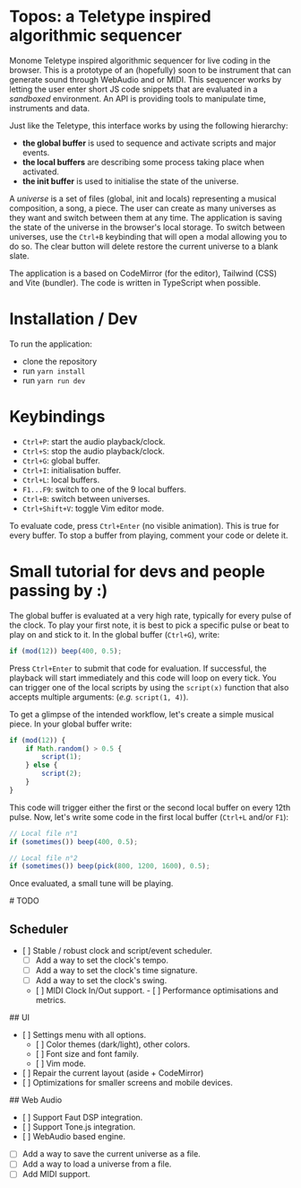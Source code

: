 # Topos: a Teletype inspired algorithmic sequencer

Monome Teletype inspired algorithmic sequencer for live coding in the browser. This is a prototype of an (hopefully) soon to be instrument that can generate sound through WebAudio and or MIDI. This sequencer works by letting the user enter short JS code snippets that are evaluated in a _sandboxed_ environment. An API is providing tools to manipulate time, instruments and data.

Just like the Teletype, this interface works by using the following hierarchy:

- **the global buffer** is used to sequence and activate scripts and major events.
- **the local buffers** are describing some process taking place when activated.
- **the init buffer** is used to initialise the state of the universe.

A _universe_ is a set of files (global, init and locals) representing a musical composition, a song, a piece. The user can create as many universes as they want and switch between them at any time. The application is saving the state of the universe in the browser's local storage. To switch between universes, use the `Ctrl+B` keybinding that will open a modal allowing you to do so. The clear button will delete restore the current universe to a blank slate.

The application is a based on CodeMirror (for the editor), Tailwind (CSS) and Vite (bundler). The code is written in TypeScript when possible.

# Installation / Dev

To run the application:

- clone the repository
- run `yarn install`
- run `yarn run dev`

# Keybindings

- `Ctrl+P`: start the audio playback/clock.
- `Ctrl+S`: stop the audio playback/clock.
- `Ctrl+G`: global buffer.
- `Ctrl+I`: initialisation buffer.
- `Ctrl+L`: local buffers.
- `F1...F9`: switch to one of the 9 local buffers.
- `Ctrl+B`: switch between universes.
- `Ctrl+Shift+V`: toggle Vim editor mode.

To evaluate code, press `Ctrl+Enter` (no visible animation). This is true for every buffer. To stop a buffer from playing, comment your code or delete it.

# Small tutorial for devs and people passing by :)

The global buffer is evaluated at a very high rate, typically for every pulse of the clock. To play your first note, it is best to pick a specific pulse or beat to play on and stick to it. In the global buffer (`Ctrl+G`), write:

```js
if (mod(12)) beep(400, 0.5);
```

Press `Ctrl+Enter` to submit that code for evaluation. If successful, the playback will start immediately and this code will loop on every tick. You can trigger one of the local scripts by using the `script(x)` function that also accepts multiple arguments: (_e.g._ `script(1, 4)`).

To get a glimpse of the intended workflow, let's create a simple musical piece. In your global buffer write:

```js
if (mod(12)) {
    if Math.random() > 0.5 {
        script(1);
    } else {
        script(2);
    }
}
```

This code will trigger either the first or the second local buffer on every 12th pulse. Now, let's write some code in the first local buffer (`Ctrl+L` and/or `F1`):

```js
// Local file n°1
if (sometimes()) beep(400, 0.5);
```

```js
// Local file n°2
if (sometimes()) beep(pick(800, 1200, 1600), 0.5);
```

Once evaluated, a small tune will be playing.

# TODO

## Scheduler

- [ ] Stable / robust clock and script/event scheduler.
  - [ ] Add a way to set the clock's tempo.
  - [ ] Add a way to set the clock's time signature.
  - [ ] Add a way to set the clock's swing.
  - [ ] MIDI Clock In/Out support.
    - [ ] Performance optimisations and metrics.

## UI

- [ ] Settings menu with all options.
  - [ ] Color themes (dark/light), other colors.
  - [ ] Font size and font family.
  - [ ] Vim mode.
- [ ] Repair the current layout (aside + CodeMirror)
- [ ] Optimizations for smaller screens and mobile devices.

## Web Audio

- [ ] Support Faut DSP integration.
- [ ] Support Tone.js integration.
- [ ] WebAudio based engine.

- [ ] Add a way to save the current universe as a file.
- [ ] Add a way to load a universe from a file.
- [ ] Add MIDI support.
